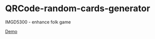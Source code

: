 # QRCode-random-cards-generator
IMGD5300 - enhance folk game

[Demo](https://liz-peng.github.io/QRcodeRandomCardGenerator/index.html)
